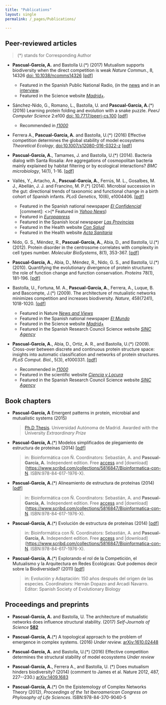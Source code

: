 ```yaml
---
title: "Publications"
layout: single
permalink: /_pages/Publications/

---
```





## Peer-reviewed articles
> (*) stands for Corresponding Author

* **Pascual-García, A.** and Bastolla U.(*) (2017) Mutualism supports biodiversity when the direct competition is weak _Nature Commun._, 8, 14326 [doi: 10.1038/ncomms14326](https://doi.org/10.1038/ncomms14326) [[pdf]](/assets/articles/Pascual-Garcia_May-MacArthur_NatComm_2017.pdf)
  * Featured in the Spanish Public National Radio, (in the [news](http://www.rtve.es/alacarta/audios/el-laboratorio-de-jal/laboratorio-jal-decide-especies-sobreviven-24-03-17/3955758/) and in an [interview](http://www.rtve.es/alacarta/audios/entre-probetas/entre-probetas-estimulo-matematicas-evolucion-especies-29-03-17/3960928/).
  * Featured in the Science website [_Madrid+_](http://www.madrimasd.org/blogs/biocienciatecnologia/2017/03/10/133645#respond).

* Sánchez-Nido, G., Romano, L., Bastolla, U. and **Pascual-García, A.**(*) (2016) Learning protein folding and evolution with a snake puzzle. _PeerJ Computer Science_ 2:e100 [doi: 10.7717/peerj-cs.100](https://doi.org/10.7717/peerj-cs.100) [[pdf]](/assets/articles/Nido_SnakePuzzle_PeerJCompSc_2016.pdf)
  *  Recommended in [_f1000_](https://f1000.com/prime/727082679)

* Ferrera A., **Pascual-García, A.** and Bastolla, U.(*) (2016) Effective competition determines the global stability of model ecosystems _Theoretical Ecology_, [doi:10.1007/s12080-016-0322-z](https://doi.org/10.1007/s12080-016-0322-z) [[pdf]](/assets/articles/Ferrera_GlobalStabilityEffectiveCompetition_TheorEcol_2016.pdf)

* **Pascual-García, A.**, Tamames, J. and Bastolla, U.(*) (2014). Bacteria dialog with Santa Rosalia: Are aggregations of cosmopolitan bacteria mainly explained by habitat filtering or by ecological interactions? _BMC microbiology_, 14(1), 1-16. [[pdf]](/assets/articles/Pascual-Garcia_Dialog-StaRosalia_BMCmicrob_2014.pdf)


* Vallés, Y., Artacho, A., **Pascual-García, A.**, Ferrús, M. L., Gosalbes, M. J., Abellán, J. J. and Francino, M. P.(*) (2014). Microbial succession in the gut: directional trends of taxonomic and functional change in a birth cohort of Spanish infants. _PLoS Genetics_, 10(6), e1004406. [[pdf]](/assets/articles/Valles_Microbial-Succession-Gut_PloSgenetics_2014.pdf)
  * Featured in the Spanish national newspaper [_El Confidencial_](http://www.elconfidencial.com/ultima-hora-en-vivo/2014-08-21/demuestran-que-las-bacterias-intestinales-del-bebe-difieren-de-las-del-adulto_342705/)
   [comment]: <>(* Featured in [_Yahoo News_](https://es.noticias.yahoo.com/microflora-intestinal-beb\%C3\%A9s-a\%C3\%B1o-distinta-adultos-113135141.html))
  * Featured in [_Europapress_](http://www.europapress.es/comunitat-valenciana/noticia-investigadores-revelan-microflora-intestinal-bebes-ano-vida-distinta-adultos-20140821130409.html)
  * Featured in the Spanish local newspaper [_Las Provincias_](http://www.lasprovincias.es/agencias/valencia/201408/21/demuestran-bacterias-intestinales-bebe-170164.html)
  * Featured in the Health website [_Con Salud_](http://www.consalud.es/seenews.php?id=12657)
  * Featured in the Health website [_Acta Sanitaria_](http://www.actasanitaria.com/investigadores-de-fisabio-estudian-el-desarrollo-de-bacterias-intestinales-en-bebes/)

* Nido, G. S., Méndez, R., **Pascual-García, A.**, Abia, D., and Bastolla, U.(*) (2012). Protein disorder in the centrosome correlates with complexity in cell types number. _Molecular BioSystems_, 8(1), 353-367. [[pdf]](/assets/articles/Nido_Disorder-Centrosome_MolBioSyst_2012.pdf)

* **Pascual-García, A.**, Abia, D., Méndez, R., Nido, G. S., and Bastolla, U.(*) (2010). Quantifying the evolutionary divergence of protein structures: the role of function change and function conservation. _Proteins_ 78(1), 181-196. [[pdf]](/assets/articles/Pascual-Garcia_Structure-Rate-Evol_Proteins_2010.pdf)

* Bastolla, U., Fortuna, M. A., **Pascual-García, A.**, Ferrera, A., Luque, B. and Bascompte, J.(*) (2009). The architecture of mutualistic networks minimizes competition and increases biodiversity. _Nature_, 458(7241), 1018-1020. [[pdf]](/assets/articles/Bastolla_Mutualism-Nestedness_Nature_2009.pdf)
  * Featured in Nature [_News and Views_](http://www.nature.com/nature/journal/v458/n7241/full/458979a.html)
  * Featured in the Spanish national newspaper [_El Mundo_](http://www.elmundo.es/suplementos/natura/2009/36/1242079208.html)
  * Featured in the Science website [_Madrid+_](http://www.madrimasd.org/informacionidi/noticias/noticia.asp?id=39441&tipo=g)
  * Featured in the Spanish Research Council Science website [_SINC Agency_](http://www.agenciasinc.es/Noticias/La-arquitectura-de-la-naturaleza-minimiza-la-competencia-entre-especies-y-fomenta-la-biodiversidad)

* **Pascual-García, A.**, Abia, D., Ortiz, A. R., and Bastolla, U.(*) (2009). Cross-over between discrete and continuous protein structure space: insights into automatic classification and networks of protein structures. _PLoS Comput. Biol._, 5(3), e1000331. [[pdf]](/assets/articles/Pascual-Garcia_Prot-Struct-Cross-Over_PLoS_2009.pdf)
  * Recommended in [_f1000_](http://f1000.com/prime/1165026)
  * Featured in the scientific website [_Ciencia y Locura_](https://articuloscientificos.wordpress.com/2012/10/28/es-posible-clasificar-de-forma-objetiva-las-estructuras-de-las-proteinas/)
  * Featured in the Spanish Research Council Science website [_SINC Agency_](http://www.agenciasinc.es/Noticias/Es-posible-clasificar-de-forma-objetiva-las-estructuras-de-las-proteinas)

## Book chapters

* **Pascual-García, A** Emergent patterns in protein, microbial and mutualistic systems (2015)
  > [Ph.D Thesis](http://hdl.handle.net/10486/668019). Universidad Autónoma de Madrid. Awarded with the University _Extraordinary Prize_  

* **Pascual-García, A.**(*) Modelos simplificados de plegamiento de estructura de proteínas (2014) [[pdf]](/assets/chapters/Pascual-Garcia_Plegamiento_LibBioinf.pdf)
  > in: Bioinformática con Ñ. Coordinators: Sebastián, A. and **Pascual-García, A.**
  > Independent edition. Free [access](https://www.scribd.com/doc/231270078/Bioinformatica-con-N) and [download](https://www.scribd.com/collections/5816847/Bioinformatica-con-N. ISBN:978-84-617-1976-X).

* **Pascual-García, A.**(*) Alineamiento de estructura de proteínas (2014) [[pdf]](/assets/chapters/Pascual-Garcia_ProtStrAlign_LibBioinf.pdf)
  > in: Bioinformática con Ñ. Coordinators: Sebastián, A. and **Pascual-García, A.**
  > Independent edition. Free [access](https://www.scribd.com/doc/231270078/Bioinformatica-con-N) and [download](https://www.scribd.com/collections/5816847/Bioinformatica-con-N. ISBN:978-84-617-1976-X).

* **Pascual-García, A.**(*) Evolución de estructura de proteínas (2014) [[pdf]](/assets/chapters/Pascual-Garcia_ProtStrEvol_LibBioinf.pdf)
  > in: Bioinformática con Ñ. Coordinators: Sebastián, A. and **Pascual-García, A.**
  > Independent edition. Free [access](https://www.scribd.com/doc/231270078/Bioinformatica-con-N) and [download](https://www.scribd.com/collections/5816847/Bioinformatica-con-N. ISBN:978-84-617-1976-X).

* **Pascual-García, A.**(*) Explorando el rol de la Competición, el Mutualismo y la Arquitectura en Redes Ecológicas: Qué podemos decir sobre la Biodiversidad? (2011) [[pdf]](/assets/chapters/Pascual-Garcia_Mutualismo_SESBE_final.pdf)
  > in: Evolución y Adaptación: 150 años después del origen de las especies.
  > Coordinators: Hernán Dopazo and Arcadi Navarro. Editor: Spanish Society of Evolutionary Biology

## Proceedings and preprints

* **Pascual-García, A.** and Bastolla, U. The architecture of mutualistic networks does influence structural stability. (2017) _Self-Journals of Science_ [**582**](http://sjscience.org/article?id=582) 

* **Pascual-García, A.**(*) A topological approach to the problem of emergence in complex systems. (2016) _Under review._ [arXiv:1610.02448](https://arxiv.org/abs/1610.02448)

* **Pascual-García, A.** and Bastolla, U.(*) (2016) Effective competition determines the structural stability of model ecosystems _Under review_

* **Pascual-García, A.**, Ferrera A., and Bastolla, U. (*)  Does mutualism hinders biodiversity? (2014) (comment to James et al. Nature 2012, 487, 227--230.) [arXiv:1409.1683](https://arxiv.org/abs/1409.1683)

* **Pascual-García, A.**(*) On the Epistemology of Complex Networks Theory (2012), _Proceedings of the 1st Iberoamerican Congress on Phylosophy of Life Sciences_. ISBN:978-84-370-9040-5






